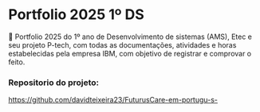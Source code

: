 # Portfolio 2025 1º DS
💼 Portfolio 2025 do 1º ano de Desenvolvimento de sistemas (AMS), Etec e seu projeto P-tech, com todas as documentações, atividades e horas estabelecidas pela empresa IBM, com objetivo de registrar e comprovar o feito. <h3>Repositorio do projeto:</h3> https://github.com/davidteixeira23/FuturusCare-em-portugu-s-
